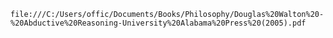 	file:///C:/Users/offic/Documents/Books/Philosophy/Douglas%20Walton%20-%20Abductive%20Reasoning-University%20Alabama%20Press%20(2005).pdf

